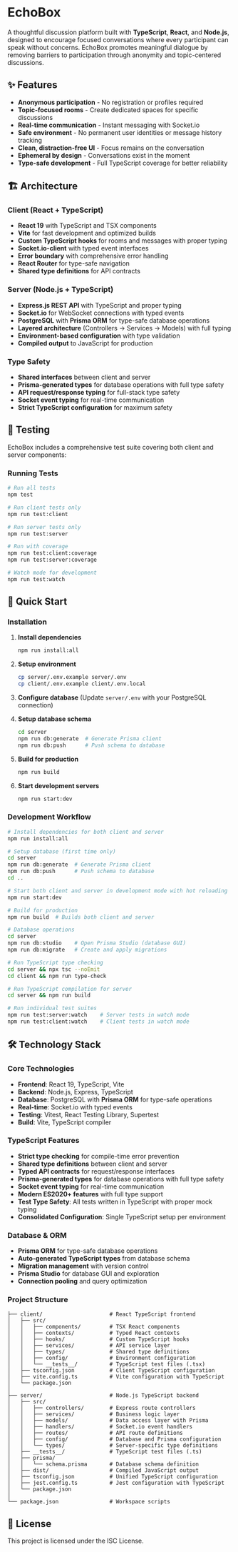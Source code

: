 # EchoBox

A thoughtful discussion platform built with **TypeScript**, **React**, and **Node.js**, designed to encourage focused conversations where every participant can speak without concerns. EchoBox promotes meaningful dialogue by removing barriers to participation through anonymity and topic-centered discussions.


## ✨ Features

- **Anonymous participation** - No registration or profiles required
- **Topic-focused rooms** - Create dedicated spaces for specific discussions
- **Real-time communication** - Instant messaging with Socket.io
- **Safe environment** - No permanent user identities or message history tracking
- **Clean, distraction-free UI** - Focus remains on the conversation
- **Ephemeral by design** - Conversations exist in the moment
- **Type-safe development** - Full TypeScript coverage for better reliability

## 🏗️ Architecture

### Client (React + TypeScript)
- **React 19** with TypeScript and TSX components
- **Vite** for fast development and optimized builds
- **Custom TypeScript hooks** for rooms and messages with proper typing
- **Socket.io-client** with typed event interfaces
- **Error boundary** with comprehensive error handling
- **React Router** for type-safe navigation
- **Shared type definitions** for API contracts

### Server (Node.js + TypeScript)
- **Express.js REST API** with TypeScript and proper typing
- **Socket.io** for WebSocket connections with typed events
- **PostgreSQL** with **Prisma ORM** for type-safe database operations
- **Layered architecture** (Controllers → Services → Models) with full typing
- **Environment-based configuration** with type validation
- **Compiled output** to JavaScript for production

### Type Safety
- **Shared interfaces** between client and server
- **Prisma-generated types** for database operations with full type safety
- **API request/response typing** for full-stack type safety
- **Socket event typing** for real-time communication
- **Strict TypeScript configuration** for maximum safety

## 🧪 Testing

EchoBox includes a comprehensive test suite covering both client and server components:

### Running Tests

```bash
# Run all tests
npm test

# Run client tests only
npm run test:client

# Run server tests only  
npm run test:server

# Run with coverage
npm run test:client:coverage
npm run test:server:coverage

# Watch mode for development
npm run test:watch
```

## 🚀 Quick Start

### Installation

1. **Install dependencies**
   ```bash
   npm run install:all
   ```

2. **Setup environment**
   ```bash
   cp server/.env.example server/.env
   cp client/.env.example client/.env.local
   ```

3. **Configure database** (Update `server/.env` with your PostgreSQL connection)

4. **Setup database schema**
   ```bash
   cd server
   npm run db:generate  # Generate Prisma client
   npm run db:push      # Push schema to database
   ```

5. **Build for production**
   ```bash
   npm run build
   ```

5. **Start development servers**
   ```bash
   npm run start:dev
   ```

### Development Workflow
```bash
# Install dependencies for both client and server
npm run install:all

# Setup database (first time only)
cd server
npm run db:generate  # Generate Prisma client
npm run db:push      # Push schema to database
cd ..

# Start both client and server in development mode with hot reloading
npm run start:dev

# Build for production
npm run build  # Builds both client and server

# Database operations
cd server
npm run db:studio    # Open Prisma Studio (database GUI)
npm run db:migrate   # Create and apply migrations

# Run TypeScript type checking
cd server && npx tsc --noEmit
cd client && npm run type-check

# Run TypeScript compilation for server
cd server && npm run build

# Run individual test suites
npm run test:server:watch    # Server tests in watch mode
npm run test:client:watch    # Client tests in watch mode
```

## 🛠️ Technology Stack

### Core Technologies
- **Frontend**: React 19, TypeScript, Vite
- **Backend**: Node.js, Express, TypeScript
- **Database**: PostgreSQL with **Prisma ORM** for type-safe operations
- **Real-time**: Socket.io with typed events
- **Testing**: Vitest, React Testing Library, Supertest
- **Build**: Vite, TypeScript compiler

### TypeScript Features
- **Strict type checking** for compile-time error prevention
- **Shared type definitions** between client and server
- **Typed API contracts** for request/response interfaces
- **Prisma-generated types** for database operations with full type safety
- **Socket event typing** for real-time communication
- **Modern ES2020+ features** with full type support
- **Test Type Safety**: All tests written in TypeScript with proper mock typing
- **Consolidated Configuration**: Single TypeScript setup per environment

### Database & ORM
- **Prisma ORM** for type-safe database operations
- **Auto-generated TypeScript types** from database schema
- **Migration management** with version control
- **Prisma Studio** for database GUI and exploration
- **Connection pooling** and query optimization

### Project Structure

```
├── client/                     # React TypeScript frontend
│   ├── src/
│   │   ├── components/         # TSX React components
│   │   ├── contexts/           # Typed React contexts
│   │   ├── hooks/              # Custom TypeScript hooks
│   │   ├── services/           # API service layer
│   │   ├── types/              # Shared type definitions
│   │   ├── config/             # Environment configuration
│   │   └── __tests__/          # TypeScript test files (.tsx)
│   ├── tsconfig.json           # Client TypeScript configuration
│   ├── vite.config.ts          # Vite configuration with TypeScript
│   └── package.json
│
├── server/                     # Node.js TypeScript backend
│   ├── src/
│   │   ├── controllers/        # Express route controllers
│   │   ├── services/           # Business logic layer
│   │   ├── models/             # Data access layer with Prisma
│   │   ├── handlers/           # Socket.io event handlers
│   │   ├── routes/             # API route definitions
│   │   ├── config/             # Database and Prisma configuration
│   │   └── types/              # Server-specific type definitions
│   ├── __tests__/              # TypeScript test files (.ts)
│   ├── prisma/
│   │   └── schema.prisma       # Database schema definition
│   ├── dist/                   # Compiled JavaScript output
│   ├── tsconfig.json           # Unified TypeScript configuration
│   ├── jest.config.ts          # Jest configuration with TypeScript
│   └── package.json
│
└── package.json                # Workspace scripts
```

## 📄 License
This project is licensed under the ISC License.
